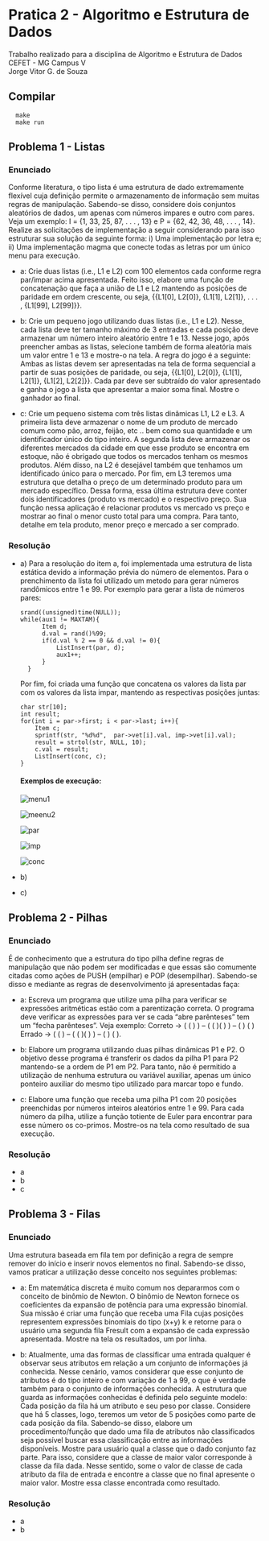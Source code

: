 # Pratica 2 - Algoritmo e Estrutura de Dados #
Trabalho realizado para a disciplina de Algoritmo e Estrutura de Dados \
CEFET - MG Campus V \
Jorge Vitor G. de Souza
## Compilar ##
```
  make
  make run
```
## Problema 1 - Listas ##
### Enunciado ###

Conforme literatura, o tipo lista é uma estrutura de dado extremamente flexível cuja definição
permite o armazenamento de informação sem muitas regras de manipulação. Sabendo-se
disso, considere dois conjuntos aleatórios de dados, um apenas com números impares e outro
com pares. Veja um exemplo: I = {1, 33, 25, 87, . . . , 13} e P = {62, 42, 36, 48, . . . , 14}. Realize
as solicitações de implementação a seguir considerando para isso estruturar sua solução da
seguinte forma: i) Uma implementação por letra e; ii) Uma implementação magma que conecte
todas as letras por um único menu para execução. 

- a: Crie duas listas (i.e., L1 e L2) com 100 elementos cada conforme regra par/impar acima
apresentada. Feito isso, elabore uma função de concatenação que faça a união de L1
e L2 mantendo as posições de paridade em ordem crescente, ou seja, {{L1[0], L2[0]},
{L1[1], L2[1]}, . . . , {L1[99], L2[99]}}. 

- b: Crie um pequeno jogo utilizando duas listas (i.e., L1 e L2). Nesse, cada lista deve
ter tamanho máximo de 3 entradas e cada posição deve armazenar um número inteiro
aleatório entre 1 e 13. Nesse jogo, após preencher ambas as listas, selecione também
de forma aleatória mais um valor entre 1 e 13 e mostre-o na tela. A regra do jogo é a
seguinte: Ambas as listas devem ser apresentadas na tela de forma sequencial a partir de suas posições de paridade, ou seja, {{L1[0], L2[0]}, {L1[1], L2[1]}, {L1[2], L2[2]}}.
Cada par deve ser subtraído do valor apresentado e ganha o jogo a lista que apresentar
a maior soma final. Mostre o ganhador ao final. 

- c: Crie um pequeno sistema com três listas dinâmicas L1, L2 e L3. A primeira lista deve
armazenar o nome de um produto de mercado comum como pão, arroz, feijão, etc .. bem
como sua quantidade e um identificador único do tipo inteiro. A segunda lista deve armazenar os diferentes mercados da cidade em que esse produto se encontra em estoque,
não é obrigado que todos os mercados tenham os mesmos produtos. Além disso, na L2
é desejável também que tenhamos um identificado único para o mercado. Por fim, em L3
teremos uma estrutura que detalha o preço de um determinado produto para um mercado
específico. Dessa forma, essa última estrutura deve conter dois identificadores (produto
vs mercado) e o respectivo preço. Sua função nessa aplicação é relacionar produtos vs
mercado vs preço e mostrar ao final o menor custo total para uma compra. Para tanto,
detalhe em tela produto, menor preço e mercado a ser comprado.

### Resolução ###

- a) Para a resolução do item a, foi implementada uma estrutura de lista estática devido a informação prévia do número de elementos.
    Para o prenchimento da lista foi utilizado um metodo para gerar números randômicos entre 1 e 99. Por exemplo para gerar a lista de números pares:
    ```
    srand((unsigned)time(NULL));
    while(aux1 != MAXTAM){
		  Item d;
		  d.val = rand()%99;
		  if(d.val % 2 == 0 && d.val != 0){
			  ListInsert(par, d);
			  aux1++;
		  }
	  }
    ```
    Por fim, foi criada uma função que concatena os valores da lista par com os valores da lista impar, mantendo as respectivas posições juntas:
    ```	
    char str[10];
    int result;
    for(int i = par->first; i < par->last; i++){
		Item c;
		sprintf(str, "%d%d",  par->vet[i].val, imp->vet[i].val);
		result = strtol(str, NULL, 10);
		c.val = result;
		ListInsert(conc, c);
	}
    ```
    #### Exemplos de execução: ####
    
    ![menu1](https://user-images.githubusercontent.com/60747654/128634479-7dece094-b740-4c6a-ab17-10adeacbf297.PNG)
    
	![meenu2](https://user-images.githubusercontent.com/60747654/128634481-4d161bc4-60eb-40c0-ad76-2a637022bda9.PNG)
	
	![par](https://user-images.githubusercontent.com/60747654/128634485-3be64866-a9f8-45c0-a995-157324c078a8.PNG)
		
	![imp](https://user-images.githubusercontent.com/60747654/128634488-41aff163-0242-4ed9-aa42-9992cbacfd36.PNG)
	
	![conc](https://user-images.githubusercontent.com/60747654/128634490-9dd9bf14-cc06-4751-bd55-998e32331174.PNG)

- b) 
- c) 

## Problema 2 - Pilhas ##
### Enunciado ###

É de conhecimento que a estrutura do tipo pilha define regras de manipulação que não podem
ser modificadas e que essas são comumente citadas como ações de PUSH (empilhar) e POP
(desempilhar). Sabendo-se disso e mediante as regras de desenvolvimento já apresentadas
faça:

- a: Escreva um programa que utilize uma pilha para verificar se expressões aritméticas estão
com a parentização correta. O programa deve verificar as expressões para ver se cada
“abre parênteses” tem um “fecha parênteses”. Veja exemplo: 
Correto -> ( ( ) ) – ( ( )( ) ) – ( ) ( ) 
Errado -> ( ( ) – ( ( )( ) ) – ( ) ( ).

- b: Elabore um programa utilizando duas pilhas dinâmicas P1 e P2. O objetivo desse programa é transferir os dados da pilha P1 para P2 mantendo-se a ordem de P1 em P2. Para
tanto, não é permitido a utilização de nenhuma estrutura ou variável auxiliar, apenas um
único ponteiro auxiliar do mesmo tipo utilizado para marcar topo e fundo.

- c: Elabore uma função que receba uma pilha P1 com 20 posições preenchidas por números
inteiros aleatórios entre 1 e 99. Para cada número da pilha, utilize a função totiente de
Euler para encontrar para esse número os co-primos. Mostre-os na tela como resultado
de sua execução.

### Resolução ###

- a 
- b 
- c 

## Problema 3 - Filas ##
### Enunciado ###

Uma estrutura baseada em fila tem por definição a regra de sempre remover do início e inserir
novos elementos no final. Sabendo-se disso, vamos praticar a utilização desse conceito nos
seguintes problemas:

- a: Em matemática discreta é muito comum nos depararmos com o conceito de binômio de
Newton. O binômio de Newton fornece os coeficientes da expansão de potência para uma
expressão binomial. Sua missão é criar uma função que receba uma Fila cujas posições
representem expressões binomiais do tipo (x+y)
k e retorne para o usuário uma segunda
fila Fresult com a expansão de cada expressão apresentada. Mostre na tela os resultados,
um por linha.

- b: Atualmente, uma das formas de classificar uma entrada qualquer é observar seus atributos em relação a um conjunto de informações já conhecida. Nesse cenário, vamos considerar que esse conjunto de atributos é do tipo inteiro e com variação de 1 a 99, o que
é verdade também para o conjunto de informações conhecida. A estrutura que guarda
as informações conhecidas é definida pelo seguinte modelo: Cada posição da fila há um
atributo e seu peso por classe. Considere que há 5 classes, logo, teremos um vetor de
5 posições como parte de cada posição da fila. Sabendo-se disso, elabore um procedimento/função que dado uma fila de atributos não classificados seja possível buscar essa
classificação entre as informações disponíveis. Mostre para usuário qual a classe que o dado conjunto faz parte. Para isso, considere que a classe de maior valor corresponde
à classe da fila dada. Nesse sentido, some o valor de classe de cada atributo da fila de
entrada e encontre a classe que no final apresente o maior valor. Mostre essa classe
encontrada como resultado.
### Resolução ###

- a 
- b  

